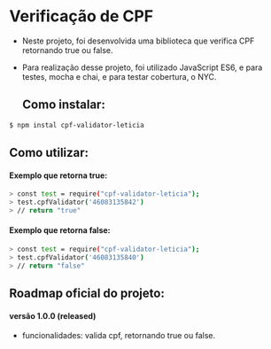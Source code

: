  #  **Verificação de CPF** 

- Neste projeto, foi desenvolvida uma biblioteca que verifica CPF retornando true ou false. 

- Para realização desse projeto, foi utilizado JavaScript ES6, e para testes, mocha e chai, e para testar cobertura, o NYC. 


  ## **Como instalar:** 
```sh
$ npm instal cpf-validator-leticia
```

  ## **Como utilizar:** 
   #### Exemplo que retorna true:
```sh
> const test = require("cpf-validator-leticia"); 
> test.cpfValidator('46083135842')
> // return "true"
```
   #### Exemplo que retorna false:
```sh
> const test = require("cpf-validator-leticia"); 
> test.cpfValidator('46083135840')
> // return "false"
```
  ## **Roadmap oficial do projeto:**
  #### versão 1.0.0 (released)
  - funcionalidades: valida cpf, retornando true ou false.